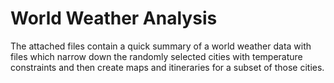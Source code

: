 # World Weather Analysis

The attached files contain a quick summary of a world weather data with files which narrow down the randomly selected cities with temperature constraints and then create maps and itineraries for a subset of those cities.

